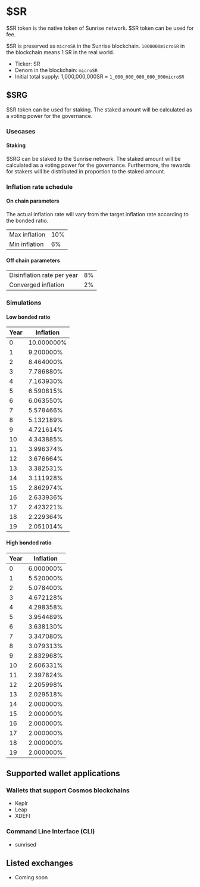 # $SR

$SR token is the native token of Sunrise network. $SR token can be used for fee.

$SR is preserved as `microSR` in the Sunrise blockchain. `1000000microSR` in the blockchain means 1 SR in the real world.

* Ticker: SR
* Denom in the blockchain: `microSR`
* Initial total supply: 1,000,000,000SR = `1_000_000_000_000_000microSR`

## $SRG

$SR token can be used for staking.
The staked amount will be calculated as a voting power for the governance.

### Usecases

#### Staking

$SRG can be staked to the Sunrise network. The staked amount will be calculated as a voting power for the governance. Furthermore, the rewards for stakers will be distributed in proportion to the staked amount.

### Inflation rate schedule

#### On chain parameters

The actual inflation rate will vary from the target inflation rate according to the bonded ratio.

|               |     |
| ------------- | --- |
| Max inflation | 10% |
| Min inflation | 6%  |

#### Off chain parameters

|                            |    |
| -------------------------- | -- |
| Disinflation rate per year | 8% |
| Converged inflation        | 2% |

### Simulations

#### Low bonded ratio

| Year | Inflation  |
| ---- | ---------- |
| 0    | 10.000000% |
| 1    | 9.200000%  |
| 2    | 8.464000%  |
| 3    | 7.786880%  |
| 4    | 7.163930%  |
| 5    | 6.590815%  |
| 6    | 6.063550%  |
| 7    | 5.578466%  |
| 8    | 5.132189%  |
| 9    | 4.721614%  |
| 10   | 4.343885%  |
| 11   | 3.996374%  |
| 12   | 3.676664%  |
| 13   | 3.382531%  |
| 14   | 3.111928%  |
| 15   | 2.862974%  |
| 16   | 2.633936%  |
| 17   | 2.423221%  |
| 18   | 2.229364%  |
| 19   | 2.051014%  |

#### High bonded ratio

| Year | Inflation |
| ---- | --------- |
| 0    | 6.000000% |
| 1    | 5.520000% |
| 2    | 5.078400% |
| 3    | 4.672128% |
| 4    | 4.298358% |
| 5    | 3.954489% |
| 6    | 3.638130% |
| 7    | 3.347080% |
| 8    | 3.079313% |
| 9    | 2.832968% |
| 10   | 2.606331% |
| 11   | 2.397824% |
| 12   | 2.205998% |
| 13   | 2.029518% |
| 14   | 2.000000% |
| 15   | 2.000000% |
| 16   | 2.000000% |
| 17   | 2.000000% |
| 18   | 2.000000% |
| 19   | 2.000000% |

## Supported wallet applications

### Wallets that support Cosmos blockchains

* Keplr
* Leap
* XDEFI

### Command Line Interface (CLI)

* sunrised

## Listed exchanges

* Coming soon
